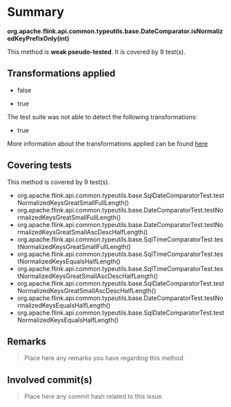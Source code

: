 # Summary
**org.apache.flink.api.common.typeutils.base.DateComparator.isNormalizedKeyPrefixOnly(int)**

This method is **weak pseudo-tested**.
It is covered by 9 test(s). 


## Transformations applied

- false

- true


The test suite was not able to detect the following transformations:
 * true 


More information about the transformations applied can be found [here](https://github.com/STAMP-project/pitest-descartes)

## Covering tests
This method is covered by 9 test(s).
* org.apache.flink.api.common.typeutils.base.SqlDateComparatorTest.testNormalizedKeysGreatSmallFullLength()
* org.apache.flink.api.common.typeutils.base.DateComparatorTest.testNormalizedKeysGreatSmallFullLength()
* org.apache.flink.api.common.typeutils.base.DateComparatorTest.testNormalizedKeysGreatSmallAscDescHalfLength()
* org.apache.flink.api.common.typeutils.base.SqlTimeComparatorTest.testNormalizedKeysGreatSmallFullLength()
* org.apache.flink.api.common.typeutils.base.SqlTimeComparatorTest.testNormalizedKeysEqualsHalfLength()
* org.apache.flink.api.common.typeutils.base.SqlTimeComparatorTest.testNormalizedKeysGreatSmallAscDescHalfLength()
* org.apache.flink.api.common.typeutils.base.SqlDateComparatorTest.testNormalizedKeysGreatSmallAscDescHalfLength()
* org.apache.flink.api.common.typeutils.base.DateComparatorTest.testNormalizedKeysEqualsHalfLength()
* org.apache.flink.api.common.typeutils.base.SqlDateComparatorTest.testNormalizedKeysEqualsHalfLength()


## Remarks
> Place here any remarks you have regarding this method.

## Involved commit(s)

> Place here any commit hash related to this issue.
